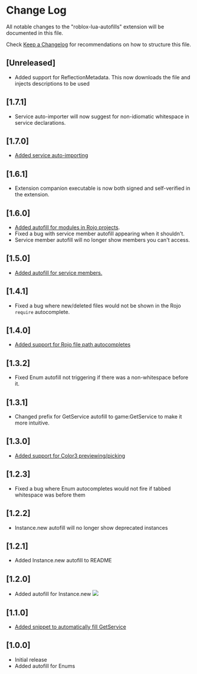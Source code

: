 # Change Log
All notable changes to the "roblox-lua-autofills" extension will be documented in this file.

Check [Keep a Changelog](http://keepachangelog.com/) for recommendations on how to structure this file.

## [Unreleased]
- Added support for ReflectionMetadata. This now downloads the file and injects descriptions to be used

## [1.7.1]
- Service auto-importer will now suggest for non-idiomatic whitespace in service declarations.

## [1.7.0]
- [Added service auto-importing](https://twitter.com/evaeraevaera/status/1180035299453349889)

## [1.6.1]
- Extension companion executable is now both signed and self-verified in the extension.

## [1.6.0]
- [Added autofill for modules in Rojo projects](https://twitter.com/Kampfkarren/status/1172119087830323200).
- Fixed a bug with service member autofill appearing when it shouldn't.
- Service member autofill will no longer show members you can't access.

## [1.5.0]
- [Added autofill for service members.](https://twitter.com/Kampfkarren/status/1171544346304245760)

## [1.4.1]
- Fixed a bug where new/deleted files would not be shown in the Rojo `require` autocomplete.

## [1.4.0]
- [Added support for Rojo file path autocompletes](https://twitter.com/Kampfkarren/status/1170469019675025408)

## [1.3.2]
- Fixed Enum autofill not triggering if there was a non-whitespace before it.

## [1.3.1]
- Changed prefix for GetService autofill to game:GetService to make it more intuitive.

## [1.3.0]
- [Added support for Color3 previewing/picking](https://twitter.com/Kampfkarren/status/1130213715872083968)

## [1.2.3]
- Fixed a bug where Enum autocompletes would not fire if tabbed whitespace was before them

## [1.2.2]
- Instance.new autofill will no longer show deprecated instances

## [1.2.1]
- Added Instance.new autofill to README

## [1.2.0]
- Added autofill for Instance.new
![](https://giant.gfycat.com/ExemplaryPowerlessHyracotherium.gif)

## [1.1.0]
- [Added snippet to automatically fill GetService](https://github.com/Kampfkarren/roblox-lua-autofills/pull/1)

## [1.0.0]
- Initial release
- Added autofill for Enums
